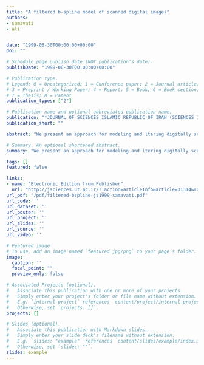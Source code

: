 ```yaml
---
title: "A filtered b-spline model of scanned digital images"
authors:
- samavati
- ali


date: "1999-08-30T00:00:00+00:00"
doi: ""

# Schedule page publish date (NOT publication's date).
publishDate: "1999-08-30T00:00:00+00:00"

# Publication type.
# Legend: 0 = Uncategorized; 1 = Conference paper; 2 = Journal article;
# 3 = Preprint / Working Paper; 4 = Report; 5 = Book; 6 = Book section;
# 7 = Thesis; 8 = Patent
publication_types: ["2"]

# Publication name and optional abbreviated publication name.
publication: "*JOURNAL OF SCIENCES ISLAMIC REPUBLIC OF IRAN (SCIENCES ISLAMIC REPUBLIC OF IRAN)*"
publication_short: ""

abstract: "We present an approach for modeling and ltering digitally scanned images. The digital contour of an image is segmented to identify the linear segments, the nonlinear segments and critical corners. The nonlinear segments are modeled by B-splines. To remove the contour noise, we propose a weighted least squares model to account for both the tness of the splines as well as their approximate curvatures. The solutions of the least squares models provide the control vertices of the splines. We show the e ectiveness of our approach with several representations constructed from various scanned images."

# Summary. An optional shortened abstract.
summary: "We present an approach for modeling and ltering digitally scanned images. The digital contour of an image is segmented to identify the linear segments, the nonlinear segments and critical corners. The nonlinear segments are modeled by B-splines. To remove the contour noise, we propose a weighted least squares model to account for both the tness of the splines as well as their approximate curvatures. The solutions of the least squares models provide the control vertices of the splines. We show th..."

tags: []
featured: false

links:
- name: "Electronic Edition from Publisher"
  url: "http://jsciences.ut.ac.ir/?_action=articleInfo&article=31314&vol=2558"
url_pdf: "/pdf/filtered-bspline-js1999-samavati.pdf"
url_code: ''
url_dataset: ''
url_poster: ''
url_project: ''
url_slides: ''
url_source: ''
url_video: ''

# Featured image
# To use, add an image named `featured.jpg/png` to your page's folder. 
image:
  caption: ''
  focal_point: ""
  preview_only: false

# Associated Projects (optional).
#   Associate this publication with one or more of your projects.
#   Simply enter your project's folder or file name without extension.
#   E.g. `internal-project` references `content/project/internal-project/index.md`.
#   Otherwise, set `projects: []`.
projects: []

# Slides (optional).
#   Associate this publication with Markdown slides.
#   Simply enter your slide deck's filename without extension.
#   E.g. `slides: "example"` references `content/slides/example/index.md`.
#   Otherwise, set `slides: ""`.
slides: example
---
```


